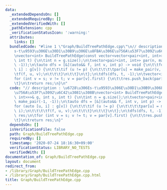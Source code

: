```yaml
---
data:
  _extendedDependsOn: []
  _extendedRequiredBy: []
  _extendedVerifiedWith: []
  _pathExtension: cpp
  _verificationStatusIcon: ':warning:'
  attributes:
    links: []
  bundledCode: "#line 1 \"Graph/BuildTreePathEdge.cpp\"\n// description : \u6728\u306E\
    s-t\u9593\u306E\u30D1\u30B9\u306E\u8FBA\u306E\u756A\u53F7\u3092\u6C42\u3081\u308B\
    \nvector<int> BuildTreePathEdge(const vector<vector<pair<int, int>>>& g, int s,\
    \ int t) {\n\tint n = g.size();\n\tvector<pair<int, int>> par(n, make_pair(-1,\
    \ -1));\n\tauto dfs = [&](auto&& f, int v, int p) -> void {\n\t\tfor (auto [u,\
    \ i] : g[v]) {\n\t\t\tif (u != p) {\n\t\t\t\tpar[u] = make_pair(v, i);\n\t\t\t\
    \tf(f, u, v);\n\t\t\t}\n\t\t}\n\t};\n\tdfs(dfs, t, -1);\n\tvector<int> res;\n\t\
    for (int v = s; v != t; v = par[v].first) {\n\t\tres.push_back(par[v].second);\n\
    \t}\n\treturn res;\n}\n"
  code: "// description : \u6728\u306Es-t\u9593\u306E\u30D1\u30B9\u306E\u8FBA\u306E\
    \u756A\u53F7\u3092\u6C42\u3081\u308B\nvector<int> BuildTreePathEdge(const vector<vector<pair<int,\
    \ int>>>& g, int s, int t) {\n\tint n = g.size();\n\tvector<pair<int, int>> par(n,\
    \ make_pair(-1, -1));\n\tauto dfs = [&](auto&& f, int v, int p) -> void {\n\t\t\
    for (auto [u, i] : g[v]) {\n\t\t\tif (u != p) {\n\t\t\t\tpar[u] = make_pair(v,\
    \ i);\n\t\t\t\tf(f, u, v);\n\t\t\t}\n\t\t}\n\t};\n\tdfs(dfs, t, -1);\n\tvector<int>\
    \ res;\n\tfor (int v = s; v != t; v = par[v].first) {\n\t\tres.push_back(par[v].second);\n\
    \t}\n\treturn res;\n}"
  dependsOn: []
  isVerificationFile: false
  path: Graph/BuildTreePathEdge.cpp
  requiredBy: []
  timestamp: '2020-07-24 18:16:30+09:00'
  verificationStatus: LIBRARY_NO_TESTS
  verifiedWith: []
documentation_of: Graph/BuildTreePathEdge.cpp
layout: document
redirect_from:
- /library/Graph/BuildTreePathEdge.cpp
- /library/Graph/BuildTreePathEdge.cpp.html
title: Graph/BuildTreePathEdge.cpp
---
```

